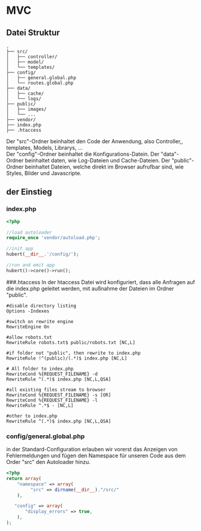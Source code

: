 # MVC

## Datei Struktur

```rouge
.
├── src/
│   ├── controller/
│   ├── model/
│   └── templates/
├── config/
│   ├── general.global.php
│   └── routes.global.php
├── data/
│   ├── cache/
│   └── logs/
├── public/
│   ├── images/
│   └── ...
├── vendor/
├── index.php
├── .htaccess
```

Der "src"-Ordner beinhaltet den Code der Anwendung, also Controller,, templates, Models, Librarys, ...    
Der "config"-Ordner beinhaltet die Konfigurations-Datein.
Der "data"-Ordner beinhaltet daten, wie Log-Dateien und Cache-Dateien.
Der "public"-Ordner beinhaltet Dateien, welche direkt im Browser aufrufbar sind, wie Styles, Bilder und Javascripte. 

## der Einstieg

### index.php
```php
<?php

//load autoloader
require_once 'vendor/autoload.php';

//init app
hubert(__dir__.'/config/');

//run and emit app
hubert()->core()->run();
```

###.htaccess
In der htaccess Datei wird konfiguriert, dass alle Anfragen auf die index.php geleitet werden,
mit außnahme der Dateien im Ordner "public".

```rouge
#disable directory listing
Options -Indexes 

#switch on rewrite engine
RewriteEngine On

#allow robots.txt
RewriteRule robots.txt$ public/robots.txt [NC,L]

#if folder not "public", then rewrite to index.php
RewriteRule !^(public)/(.*)$ index.php [NC,L]

# All folder to index.php
RewriteCond %{REQUEST_FILENAME} -d
RewriteRule ^(.*)$ index.php [NC,L,QSA]

#all existing files stream to browser
RewriteCond %{REQUEST_FILENAME} -s [OR]
RewriteCond %{REQUEST_FILENAME} -l
RewriteRule ^.*$ - [NC,L]

#other to index.php
RewriteRule ^(.*)$ index.php [NC,L,QSA]
```

### config/general.global.php

in der Standard-Configuration erlauben wir vorerst das Anzeigen von Fehlermeldungen und
fügen den Namespace für unseren Code aus dem Order "src" den Autoloader hinzu.

```php
<?php
return array( 
    "namespace" => array(
         "src" => dirname(__dir__)."/src/"
    ),

   "config" => array(
       "display_errors" => true, 
    ),
);
```
